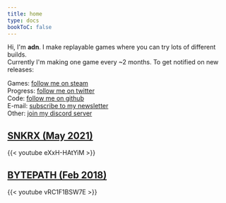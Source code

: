 ```yaml
---
title: home
type: docs
bookToC: false
---
```


Hi, I'm **adn**. I make replayable games where you can try lots of different builds.  
Currently I'm making one game every ~2 months. To get notified on new releases:

Games: [follow me on steam](https://store.steampowered.com/dev/a327ex/)  
Progress: [follow me on twitter](https://twitter.com/a327ex)  
Code: [follow me on github](https://github.com/a327ex)  
E-mail: [subscribe to my newsletter](https://buttondown.email/a327ex)  
Other: [join my discord server](https://discord.gg/pufNcyfpJa)

## [SNKRX (May 2021)](https://store.steampowered.com/app/915310/SNKRX/)

{{< youtube eXxH-HAtYiM >}}

## [BYTEPATH (Feb 2018)](https://store.steampowered.com/app/760330/BYTEPATH/)

{{< youtube vRC1F1BSW7E >}}
